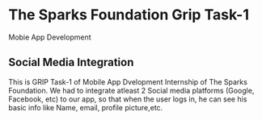 # The Sparks Foundation Grip Task-1

Mobie App Development

## Social Media Integration

This is GRIP Task-1 of Mobile App Dvelopment Internship of The Sparks Foundation. We had to integrate atleast 2 Social media platforms (Google, Facebook, etc) to our app, so that when the user logs in, he can see his basic info like Name, email, profile picture,etc.
